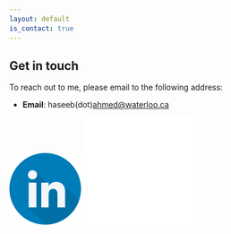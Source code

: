 ```yaml
---
layout: default
is_contact: true
---
```


## Get in touch
To reach out to me, please email to the following address: 

* <strong>Email</strong>: haseeb(dot)ahmed@waterloo.ca

<div id='contact_container'>
    
<a href="https://www.linkedin.com/in/haseeb1399/"><img id='thumbnail_image' src="/resources/linkedin.png" alt="LinkedIn"></a>
<a href="https://github.com/Haseeb1399"><img id='thumbnail_image' src="./resources/github-mark-white.svg" alt="GitHub"></a>

</div>
